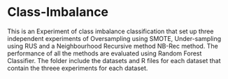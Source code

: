 # Class-Imbalance
This is an Experiment of class imbalance classification that set up three independent experiments of Oversampling using SMOTE, Under-sampling using RUS and a Neighbourhood Recursive method NB-Rec method. The performance of all the methods are evaluated using Random Forest Classifier. The folder include the datasets and R files for each dataset that contain the threee experiments for each dataset.

